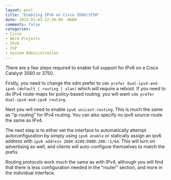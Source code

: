 ```yaml
---
layout: post
title: "Enabling IPv6 on Cisco 3560/3750"
date: 2013-01-03 12:39:00 -0600
comments: false
categories:
- Cisco
- Nerd Projects
- IPv6
- ISP
- System Administration
---
```

There are a few steps required to enable full support for IPv6 on a Cisco Catalyst 3560 or 3750.

Firstly, you need to change the sdm prefer to `sdm prefer dual-ipv4-and-ipv6 (default | routing | vlan)` which will require a reboot. If you need to do IPv4 route-maps for policy-based routing, you will want `sdm prefer dual-ipv4-and-ipv6 routing`.

Next you will need to enable `ipv6 unicast-routing`. This is much the same as "ip routing" for IPv4 routing. You can also specify no ipv6 source-route the same as IPv4.

The next step is to either set the interface to automatically attempt autoconfiguration by simply using `ipv6 enable` or statically assign an ipv6 address with `ipv6 address 2604:4280:D00D:200::1/64`. This will turn on advertising as well, and clients will auto-configure themselves to match the prefix.

Routing protocols work much the same as with IPv4, although you will find that there is less configuration needed in the "router" section, and more in the individual interface.
